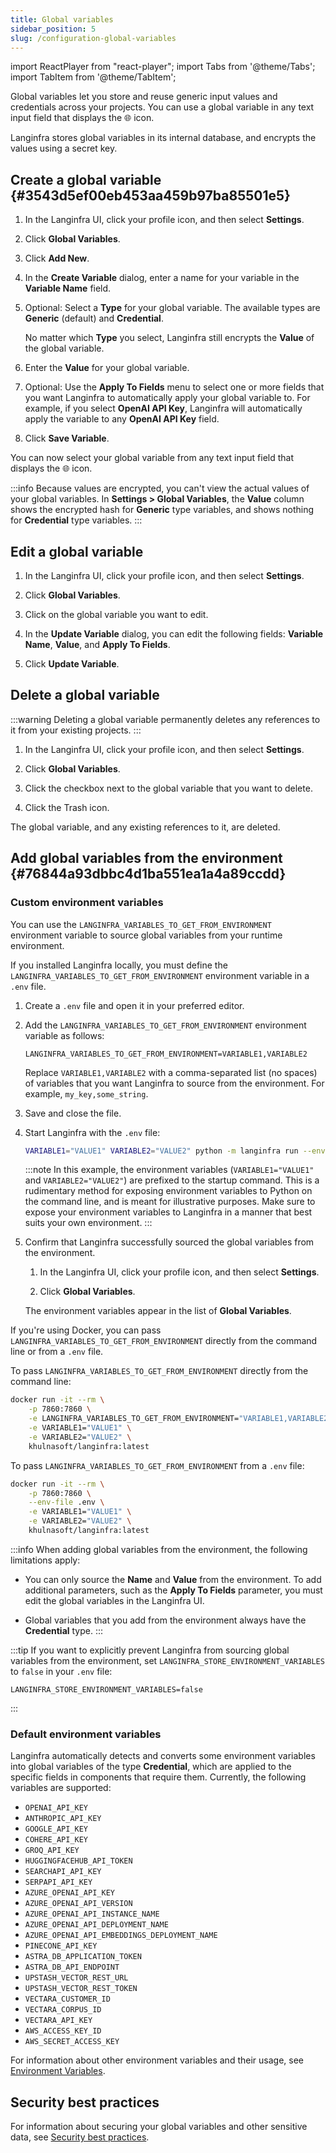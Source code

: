 ```yaml
---
title: Global variables
sidebar_position: 5
slug: /configuration-global-variables
---
```


import ReactPlayer from "react-player";
import Tabs from '@theme/Tabs';
import TabItem from '@theme/TabItem';

Global variables let you store and reuse generic input values and credentials across your projects.
You can use a global variable in any text input field that displays the 🌐 icon.

Langinfra stores global variables in its internal database, and encrypts the values using a secret key.

## Create a global variable {#3543d5ef00eb453aa459b97ba85501e5}

1. In the Langinfra UI, click your profile icon, and then select **Settings**.

2. Click **Global Variables**.

3. Click **Add New**.

4. In the **Create Variable** dialog, enter a name for your variable in the **Variable Name** field.

5. Optional: Select a **Type** for your global variable. The available types are **Generic** (default) and **Credential**.

   No matter which **Type** you select, Langinfra still encrypts the **Value** of the global variable.

6. Enter the **Value** for your global variable.

7. Optional: Use the **Apply To Fields** menu to select one or more fields that you want Langinfra to automatically apply your global variable to. For example, if you select **OpenAI API Key**, Langinfra will automatically apply the variable to any **OpenAI API Key** field.

8. Click **Save Variable**.

You can now select your global variable from any text input field that displays the 🌐 icon.

:::info
Because values are encrypted, you can't view the actual values of your global variables.
In **Settings > Global Variables**, the **Value** column shows the encrypted hash for **Generic** type variables, and shows nothing for **Credential** type variables.
:::

## Edit a global variable

1. In the Langinfra UI, click your profile icon, and then select **Settings**.

2. Click **Global Variables**.

3. Click on the global variable you want to edit.

4. In the **Update Variable** dialog, you can edit the following fields: **Variable Name**, **Value**, and **Apply To Fields**.

5. Click **Update Variable**.

## Delete a global variable

:::warning
Deleting a global variable permanently deletes any references to it from your existing projects.
:::

1. In the Langinfra UI, click your profile icon, and then select **Settings**.

2. Click **Global Variables**.

3. Click the checkbox next to the global variable that you want to delete.

4. Click the Trash icon.

The global variable, and any existing references to it, are deleted.

## Add global variables from the environment {#76844a93dbbc4d1ba551ea1a4a89ccdd}

### Custom environment variables

You can use the `LANGINFRA_VARIABLES_TO_GET_FROM_ENVIRONMENT` environment variable to source global variables from your runtime environment.

<Tabs>

<TabItem value="local" label="Local" default>

If you installed Langinfra locally, you must define the `LANGINFRA_VARIABLES_TO_GET_FROM_ENVIRONMENT` environment variable in a `.env` file.

1. Create a `.env` file and open it in your preferred editor.

2. Add the `LANGINFRA_VARIABLES_TO_GET_FROM_ENVIRONMENT` environment variable as follows:

   ```plaintext title=".env"
   LANGINFRA_VARIABLES_TO_GET_FROM_ENVIRONMENT=VARIABLE1,VARIABLE2
   ```

   Replace `VARIABLE1,VARIABLE2` with a comma-separated list (no spaces) of variables that you want Langinfra to source from the environment.
   For example, `my_key,some_string`.

3. Save and close the file.

4. Start Langinfra with the `.env` file:

   ```bash
   VARIABLE1="VALUE1" VARIABLE2="VALUE2" python -m langinfra run --env-file .env
   ```

   :::note
   In this example, the environment variables (`VARIABLE1="VALUE1"` and `VARIABLE2="VALUE2"`) are prefixed to the startup command.
   This is a rudimentary method for exposing environment variables to Python on the command line, and is meant for illustrative purposes.
   Make sure to expose your environment variables to Langinfra in a manner that best suits your own environment.
   :::

5. Confirm that Langinfra successfully sourced the global variables from the environment.

   1. In the Langinfra UI, click your profile icon, and then select **Settings**.

   2. Click **Global Variables**.

   The environment variables appear in the list of **Global Variables**.

</TabItem>

<TabItem value="docker" label="Docker">

If you're using Docker, you can pass `LANGINFRA_VARIABLES_TO_GET_FROM_ENVIRONMENT` directly from the command line or from a `.env` file.

To pass `LANGINFRA_VARIABLES_TO_GET_FROM_ENVIRONMENT` directly from the command line:

```bash
docker run -it --rm \
    -p 7860:7860 \
    -e LANGINFRA_VARIABLES_TO_GET_FROM_ENVIRONMENT="VARIABLE1,VARIABLE2" \
    -e VARIABLE1="VALUE1" \
    -e VARIABLE2="VALUE2" \
    khulnasoft/langinfra:latest
```

To pass `LANGINFRA_VARIABLES_TO_GET_FROM_ENVIRONMENT` from a `.env` file:

```bash
docker run -it --rm \
    -p 7860:7860 \
    --env-file .env \
    -e VARIABLE1="VALUE1" \
    -e VARIABLE2="VALUE2" \
    khulnasoft/langinfra:latest
```

</TabItem>

</Tabs>

:::info
When adding global variables from the environment, the following limitations apply:

- You can only source the **Name** and **Value** from the environment.
  To add additional parameters, such as the **Apply To Fields** parameter, you must edit the global variables in the Langinfra UI.

- Global variables that you add from the environment always have the **Credential** type.
  :::

:::tip
If you want to explicitly prevent Langinfra from sourcing global variables from the environment, set `LANGINFRA_STORE_ENVIRONMENT_VARIABLES` to `false` in your `.env` file:

```plaintext title=".env"
LANGINFRA_STORE_ENVIRONMENT_VARIABLES=false
```

:::

### Default environment variables

Langinfra automatically detects and converts some environment variables into global variables of the type **Credential**, which are applied to the specific fields in components that require them. Currently, the following variables are supported:

- `OPENAI_API_KEY`
- `ANTHROPIC_API_KEY`
- `GOOGLE_API_KEY`
- `COHERE_API_KEY`
- `GROQ_API_KEY`
- `HUGGINGFACEHUB_API_TOKEN`
- `SEARCHAPI_API_KEY`
- `SERPAPI_API_KEY`
- `AZURE_OPENAI_API_KEY`
- `AZURE_OPENAI_API_VERSION`
- `AZURE_OPENAI_API_INSTANCE_NAME`
- `AZURE_OPENAI_API_DEPLOYMENT_NAME`
- `AZURE_OPENAI_API_EMBEDDINGS_DEPLOYMENT_NAME`
- `PINECONE_API_KEY`
- `ASTRA_DB_APPLICATION_TOKEN`
- `ASTRA_DB_API_ENDPOINT`
- `UPSTASH_VECTOR_REST_URL`
- `UPSTASH_VECTOR_REST_TOKEN`
- `VECTARA_CUSTOMER_ID`
- `VECTARA_CORPUS_ID`
- `VECTARA_API_KEY`
- `AWS_ACCESS_KEY_ID`
- `AWS_SECRET_ACCESS_KEY`

For information about other environment variables and their usage, see [Environment Variables](/environment-variables).

## Security best practices

For information about securing your global variables and other sensitive data, see [Security best practices](/configuration-security-best-practices).